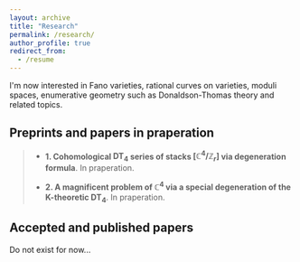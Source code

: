 ```yaml
---
layout: archive
title: "Research"
permalink: /research/
author_profile: true
redirect_from:
  - /resume
---
```


I'm now interested in Fano varieties, rational curves on varieties, moduli spaces, enumerative geometry such as Donaldson-Thomas theory and related topics.

## Preprints and papers in praperation
> + **1. Cohomological $\mathbf{DT}_4$ series of stacks $[\mathbb C^4/\mathbb Z_r]$ via degeneration formula**. In praperation.
>
> + **2. A magnificent problem of $\mathbb C^4$ via a special degeneration of the K-theoretic $\mathbf{DT}_4$**. In praperation.

## Accepted and published papers

Do not exist for now...
